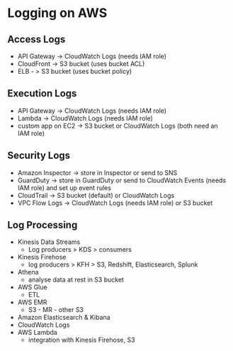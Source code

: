 # Logging on AWS


## Access Logs
- API Gateway -> CloudWatch Logs (needs IAM role)
- CloudFront -> S3 bucket (uses bucket ACL)
- ELB - > S3 bucket (uses bucket policy)

## Execution Logs
- API Gateway -> CloudWatch Logs (needs IAM role)
- Lambda -> CloudWatch Logs (needs IAM role)
- custom app on EC2 -> S3 bucket or CloudWatch Logs (both need an IAM role)

## Security Logs
- Amazon Inspector -> store in Inspector or send to SNS
- GuardDuty -> store in GuardDuty or send to CloudWatch Events (needs IAM role) and set up event rules
- CloudTrail -> S3 bucket (default) or CloudWatch Logs
- VPC Flow Logs -> CloudWatch Logs (needs IAM role) or S3 bucket

## Log Processing
- Kinesis Data Streams
    - Log producers > KDS > consumers
- Kinesis Firehose
    - log producers > KFH > S3, Redshift, Elasticsearch, Splunk
- Athena
    - analyse data at rest in S3 bucket
- AWS Glue
    - ETL 
- AWS EMR
    - S3 - MR - other S3
- Amazon Elasticsearch & Kibana
- CloudWatch Logs 
- AWS Lambda
    - integration with Kinesis Firehose, S3